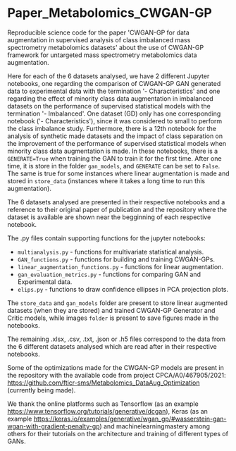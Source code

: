 # Paper_Metabolomics_CWGAN-GP
Reproducible science code for the paper 'CWGAN-GP for data augmentation in supervised analysis of class imbalanced mass spectrometry metabolomics datasets' about the use of CWGAN-GP framework for untargeted mass spectrometry metabolomics data augmentation.

Here for each of the 6 datasets analysed, we have 2 different Jupyter notebooks, one regarding the comparison of CWGAN-GP GAN generated data to experimental data with the termination '- Characteristics' and one regarding the effect of minority class data augmentation in imbalanced datasets on the performance of supervised statistical models with the termination '- Imbalanced'. One dataset (GD) only has one corresponding notebook ('- Characteristics'), since it was considered to small to perform the class imbalance study. Furthermore, there is a 12th notebook for the analysis of synthetic made datasets and the impact of class separation on the improvement of the performance of supervised statistical models when minority class data augmentation is made. In these notebooks, there is a `GENERATE=True` when training the GAN to train it for the first time. After one time, it is store in the folder `gan_models`, and `GENERATE` can be set to `False`. The same is true for some instances where linear augmentation is made and stored in `store_data` (instances where it takes a long time to run this augmentation).

The 6 datasets analysed are presented in their respective notebooks and a reference to their original paper of publication and the repository where the dataset is available are shown near the begginning of each respective notebook.

The .py files contain supporting functions for the jupyter notebooks:
- `multianalysis.py` - functions for multivariate statistical analysis.
- `GAN_functions.py` - functions for building and training CWGAN-GPs.
- `linear_augmentation_functions.py` - functions for linear augmentation.
- `gan_evaluation_metrics.py` - functions for comparing GAN and Experimental data.
- `elips.py` - functions to draw confidence ellipses in PCA projection plots.

The `store_data` and `gan_models` folder are present to store linear augmented datasets (when they are stored) and trained CWGAN-GP Generator and Critic models, while images `folder` is present to save figures made in the notebooks.

The remaining .xlsx, .csv, .txt, .json or .h5 files correspond to the data from the 6 different datasets analysed which are read after in their respective notebooks.

Some of the optimizations made for the CWGAN-GP models are present in the repository with the available code from project CPCA/A0/467905/2021: https://github.com/fticr-sms/Metabolomics_DataAug_Optimization (currently being made).

We thank the online platforms such as Tensorflow (as an example https://www.tensorflow.org/tutorials/generative/dcgan), Keras (as an example https://keras.io/examples/generative/wgan_gp/#wasserstein-gan-wgan-with-gradient-penalty-gp) and machinelearningmastery among others for their tutorials on the architecture and training of different types of GANs.
